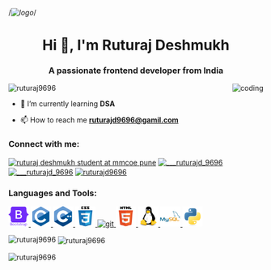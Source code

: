 /*![logo](https://user-images.githubusercontent.com/89291715/196051228-327f4125-19d1-4baa-ae96-249c5dad9f50.png)*/

<h1 align="center">Hi 👋, I'm Ruturaj Deshmukh</h1>
<h3 align="center">A passionate frontend developer from India</h3>
<img align="right" alt="coding" widht="400" src="https://camo.githubusercontent.com/cae12fddd9d6982901d82580bdf321d81fb299141098ca1c2d4891870827bf17/68747470733a2f2f6d69726f2e6d656469756d2e636f6d2f6d61782f313336302f302a37513379765349765f7430696f4a2d5a2e676966">

<p align="left"> <img src="https://komarev.com/ghpvc/?username=ruturaj9696&label=Profile%20views&color=0e75b6&style=flat" alt="ruturaj9696" /> </p>

- 🌱 I’m currently learning **DSA**

- 📫 How to reach me **ruturajd9696@gamil.com**

<h3 align="left">Connect with me:</h3>
<p align="left">
<a href="https://linkedin.com/in/ruturaj deshmukh student at mmcoe pune" target="blank"><img align="center" src="https://raw.githubusercontent.com/rahuldkjain/github-profile-readme-generator/master/src/images/icons/Social/linked-in-alt.svg" alt="ruturaj deshmukh student at mmcoe pune" height="30" width="40" /></a>
<a href="https://instagram.com/___ruturajd_9696" target="blank"><img align="center" src="https://raw.githubusercontent.com/rahuldkjain/github-profile-readme-generator/master/src/images/icons/Social/instagram.svg" alt="___ruturajd_9696" height="30" width="40" /></a>
<a href="https://www.leetcode.com/___ruturajd_9696" target="blank"><img align="center" src="https://raw.githubusercontent.com/rahuldkjain/github-profile-readme-generator/master/src/images/icons/Social/leet-code.svg" alt="___ruturajd_9696" height="30" width="40" /></a>
<a href="https://auth.geeksforgeeks.org/user/ruturajd9696" target="blank"><img align="center" src="https://raw.githubusercontent.com/rahuldkjain/github-profile-readme-generator/master/src/images/icons/Social/geeks-for-geeks.svg" alt="ruturajd9696" height="30" width="40" /></a>
</p>

<h3 align="left">Languages and Tools:</h3>
<p align="left"> <a href="https://getbootstrap.com" target="_blank" rel="noreferrer"> <img src="https://raw.githubusercontent.com/devicons/devicon/master/icons/bootstrap/bootstrap-plain-wordmark.svg" alt="bootstrap" width="40" height="40"/> </a> <a href="https://www.cprogramming.com/" target="_blank" rel="noreferrer"> <img src="https://raw.githubusercontent.com/devicons/devicon/master/icons/c/c-original.svg" alt="c" width="40" height="40"/> </a> <a href="https://www.w3schools.com/cpp/" target="_blank" rel="noreferrer"> <img src="https://raw.githubusercontent.com/devicons/devicon/master/icons/cplusplus/cplusplus-original.svg" alt="cplusplus" width="40" height="40"/> </a> <a href="https://www.w3schools.com/css/" target="_blank" rel="noreferrer"> <img src="https://raw.githubusercontent.com/devicons/devicon/master/icons/css3/css3-original-wordmark.svg" alt="css3" width="40" height="40"/> </a> <a href="https://git-scm.com/" target="_blank" rel="noreferrer"> <img src="https://www.vectorlogo.zone/logos/git-scm/git-scm-icon.svg" alt="git" width="40" height="40"/> </a> <a href="https://www.w3.org/html/" target="_blank" rel="noreferrer"> <img src="https://raw.githubusercontent.com/devicons/devicon/master/icons/html5/html5-original-wordmark.svg" alt="html5" width="40" height="40"/> </a> <a href="https://www.linux.org/" target="_blank" rel="noreferrer"> <img src="https://raw.githubusercontent.com/devicons/devicon/master/icons/linux/linux-original.svg" alt="linux" width="40" height="40"/> </a> <a href="https://www.mysql.com/" target="_blank" rel="noreferrer"> <img src="https://raw.githubusercontent.com/devicons/devicon/master/icons/mysql/mysql-original-wordmark.svg" alt="mysql" width="40" height="40"/> </a> <a href="https://www.python.org" target="_blank" rel="noreferrer"> <img src="https://raw.githubusercontent.com/devicons/devicon/master/icons/python/python-original.svg" alt="python" width="40" height="40"/> </a> </p>

<p><img align="left" src="https://github-readme-stats.vercel.app/api/top-langs?username=ruturaj9696&show_icons=true&locale=en&layout=compact" alt="ruturaj9696" /></p>

<p>&nbsp;<img align="center" src="https://github-readme-stats.vercel.app/api?username=ruturaj9696&show_icons=true&locale=en" alt="ruturaj9696" /></p>

<p><img align="center" src="https://github-readme-streak-stats.herokuapp.com/?user=ruturaj9696&" alt="ruturaj9696" /></p>
